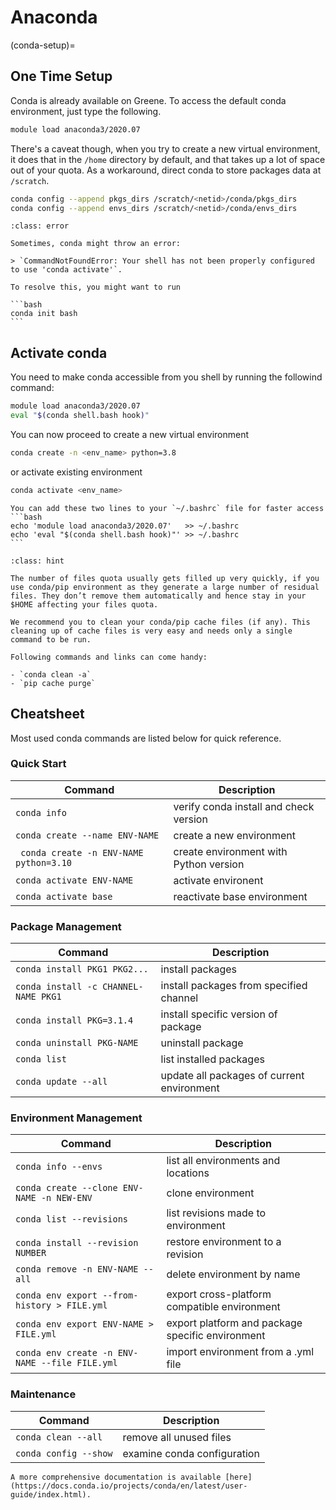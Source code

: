# Anaconda

(conda-setup)=
## One Time Setup

Conda is already available on Greene. To access the default conda environment, just type the following.

```bash
module load anaconda3/2020.07
```

There's a caveat though, when you try to create a new virtual environment, it does that in the `/home` directory by default, and that takes up a lot of space out of your quota. As a workaround, direct conda to store packages data at `/scratch`.

```bash
conda config --append pkgs_dirs /scratch/<netid>/conda/pkgs_dirs
conda config --append envs_dirs /scratch/<netid>/conda/envs_dirs
```

````{admonition} Common Error
:class: error

Sometimes, conda might throw an error:

> `CommandNotFoundError: Your shell has not been properly configured to use 'conda activate'`. 

To resolve this, you might want to run

```bash
conda init bash
```
````

## Activate conda

You need to make conda accessible from you shell by running the followind command:

```bash
module load anaconda3/2020.07
eval "$(conda shell.bash hook)"
```

You can now proceed to create a new virtual environment
```bash
conda create -n <env_name> python=3.8
```

or activate existing environment

```bash
conda activate <env_name>
```

````{tip}
You can add these two lines to your `~/.bashrc` file for faster access
```bash
echo 'module load anaconda3/2020.07'   >> ~/.bashrc
echo 'eval "$(conda shell.bash hook)"' >> ~/.bashrc
```
````

```{admonition} Recommended
:class: hint

The number of files quota usually gets filled up very quickly, if you use conda/pip environment as they generate a large number of residual files. They don’t remove them automatically and hence stay in your $HOME affecting your files quota.

We recommend you to clean your conda/pip cache files (if any). This cleaning up of cache files is very easy and needs only a single command to be run.

Following commands and links can come handy:

- `conda clean -a`
- `pip cache purge`
```

## Cheatsheet

Most used conda commands are listed below for quick reference.

### Quick Start

| Command                                         | Description                                       |
|-------------------------------------------------|---------------------------------------------------|
| `conda info`                                    | verify conda install and check version            |
| `conda create --name ENV-NAME`                  | create a new environment                          |
| ` conda create -n ENV-NAME python=3.10`         | create environment with Python version            |
| `conda activate ENV-NAME`                       | activate environent                               |
| `conda activate base`                           | reactivate base environment                       |

### Package Management

| Command                                         | Description                                       |
|-------------------------------------------------|---------------------------------------------------|
| `conda install PKG1 PKG2...`                    | install packages                                  |
| `conda install -c CHANNEL-NAME PKG1`            | install packages from specified channel           |
| `conda install PKG=3.1.4`                       | install specific version of package               |
| `conda uninstall PKG-NAME`                      | uninstall package                                 |
| `conda list`                                    | list installed packages                           |
| `conda update --all`                            | update all packages of current environment        |

### Environment Management

| Command                                         | Description                                       |
|-------------------------------------------------|---------------------------------------------------|
| `conda info --envs`                             | list all environments and locations               |
| `conda create --clone ENV-NAME -n NEW-ENV`      | clone environment                                 | 
| `conda list --revisions`                        | list revisions made to environment                |
| `conda install --revision NUMBER`               | restore environment to a revision                 |
| `conda remove -n ENV-NAME --all`                | delete environment by name                        |
| `conda env export --from-history > FILE.yml`    | export cross-platform compatible environment      |
| `conda env export ENV-NAME > FILE.yml`          | export platform and package specific environment  |
| `conda env create -n ENV-NAME --file FILE.yml`  | import environment from a .yml file               |

### Maintenance

| Command                                         | Description                                       |
|-------------------------------------------------|---------------------------------------------------|
| `conda clean --all`                             | remove all unused files                           |
| `conda config --show`                           | examine conda configuration                       |


```{note}
A more comprehensive documentation is available [here](https://docs.conda.io/projects/conda/en/latest/user-guide/index.html).
```